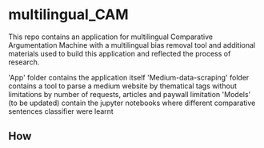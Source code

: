 # multilingual_CAM
This repo contains an application for multilingual Comparative Argumentation Machine with a multilingual bias removal tool and additional materials used to build this application and reflected the process of research.

'App' folder contains the application itself
'Medium-data-scraping' folder contains a tool to parse a medium website by thematical tags without limitations by number of requests, articles and paywall limitation
'Models' (to be updated) contain the jupyter notebooks where different comparative sentences classifier were learnt

## How 
